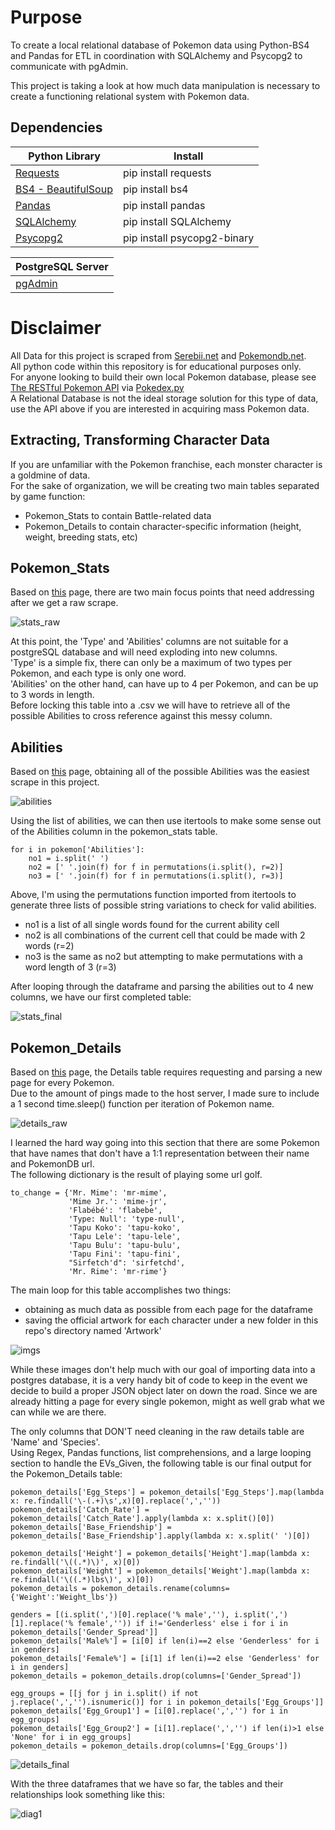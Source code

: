 # Purpose
To create a local relational database of Pokemon data using Python-BS4 and Pandas for ETL in coordination with SQLAlchemy and Psycopg2 to communicate with pgAdmin.</br>

This project is taking a look at how much data manipulation is necessary to create a functioning relational system with Pokemon data.</br>

## Dependencies
| Python Library | Install |
|------------|---------|
|[Requests](https://pypi.org/project/requests/)|pip install requests|
|[BS4 - BeautifulSoup](https://pypi.org/project/bs4/)|pip install bs4|
|[Pandas](https://pandas.pydata.org/)|pip install pandas|
|[SQLAlchemy](https://www.sqlalchemy.org/)|pip install SQLAlchemy|
|[Psycopg2](https://pypi.org/project/psycopg2/)|pip install psycopg2-binary|

|PostgreSQL Server|
|-----------------|
|[pgAdmin](https://www.pgadmin.org/)|

# Disclaimer
All Data for this project is scraped from [Serebii.net](https://www.serebii.net/) and [Pokemondb.net](https://pokemondb.net/).</br>
All python code within this repository is for educational purposes only.</br>
For anyone looking to build their own local Pokemon database, please see [The RESTful Pokemon API](https://pokeapi.co/) via [Pokedex.py](https://pypi.org/project/pokedex.py/)</br>
A Relational Database is not the ideal storage solution for this type of data, use the API above if you are interested in acquiring mass Pokemon data.</br>

## Extracting, Transforming Character Data
If you are unfamiliar with the Pokemon franchise, each monster character is a goldmine of data.</br>
For the sake of organization, we will be creating two main tables separated by game function:
* Pokemon_Stats to contain Battle-related data
* Pokemon_Details to contain character-specific information (height, weight, breeding stats, etc)

## Pokemon_Stats
Based on [this](https://www.serebii.net/pokemon/all.shtml) page, there are two main focus points that need addressing after we get a raw scrape.</br>

![stats_raw](https://user-images.githubusercontent.com/14188580/118673075-556fed80-b7be-11eb-8d55-6b4110fac5ad.PNG)

At this point, the 'Type' and 'Abilities' columns are not suitable for a postgreSQL database and will need exploding into new columns.</br>
'Type' is a simple fix, there can only be a maximum of two types per Pokemon, and each type is only one word.</br>
'Abilities' on the other hand, can have up to 4 per Pokemon, and can be up to 3 words in length.</br>
Before locking this table into a .csv we will have to retrieve all of the possible Abilities to cross reference against this messy column.</br>

## Abilities
Based on [this](https://pokemondb.net/ability) page, obtaining all of the possible Abilities was the easiest scrape in this project.</br>

![abilities](https://user-images.githubusercontent.com/14188580/118676935-71c15980-b7c1-11eb-963e-a0307eb8a185.PNG)

Using the list of abilities, we can then use itertools to make some sense out of the Abilities column in the pokemon_stats table.</br>
```
for i in pokemon['Abilities']:
    no1 = i.split(' ')
    no2 = [' '.join(f) for f in permutations(i.split(), r=2)]
    no3 = [' '.join(f) for f in permutations(i.split(), r=3)]
```
Above, I'm using the permutations function imported from itertools to generate three lists of possible string variations to check for valid abilities.</br>
* no1 is a list of all single words found for the current ability cell
* no2 is all combinations of the current cell that could be made with 2 words (r=2)
* no3 is the same as no2 but attempting to make permutations with a word length of 3 (r=3)

After looping through the dataframe and parsing the abilities out to 4 new columns, we have our first completed table:</br>

![stats_final](https://user-images.githubusercontent.com/14188580/118679937-f1502800-b7c3-11eb-8d5b-bae9750abc1c.PNG)

## Pokemon_Details
Based on [this](https://pokemondb.net/pokedex/national) page, the Details table requires requesting and parsing a new page for every Pokemon.</br>
Due to the amount of pings made to the host server, I made sure to include a 1 second time.sleep() function per iteration of Pokemon name.</br>

![details_raw](https://user-images.githubusercontent.com/14188580/118681840-856ebf00-b7c5-11eb-8584-b8a226e7ec93.PNG)

I learned the hard way going into this section that there are some Pokemon that have names that don't have a 1:1 representation between their name and PokemonDB url.
</br>
The following dictionary is the result of playing some url golf.</br>
```
to_change = {'Mr. Mime': 'mr-mime',
             'Mime Jr.': 'mime-jr',
             'Flabébé': 'flabebe',
             'Type: Null': 'type-null',
             'Tapu Koko': 'tapu-koko',
             'Tapu Lele': 'tapu-lele',
             'Tapu Bulu': 'tapu-bulu',
             'Tapu Fini': 'tapu-fini',
             "Sirfetch'd": 'sirfetchd',
             'Mr. Rime': 'mr-rime'}
```
The main loop for this table accomplishes two things:
* obtaining as much data as possible from each page for the dataframe
* saving the official artwork for each character under a new folder in this repo's directory named 'Artwork'

![imgs](https://user-images.githubusercontent.com/14188580/118687036-32e3d180-b7ca-11eb-8076-40dd0d350d8c.PNG)

While these images don't help much with our goal of importing data into a postgres database, it is a very handy bit of code to keep in the event we decide to build a proper JSON object later on down the road. Since we are already hitting a page for every single pokemon, might as well grab what we can while we are there.</br>

The only columns that DON'T need cleaning in the raw details table are 'Name' and 'Species'.</br>
Using Regex, Pandas functions, list comprehensions, and a large looping section to handle the EVs_Given, the following table is our final output for the Pokemon_Details table:</br>
```
pokemon_details['Egg_Steps'] = pokemon_details['Egg_Steps'].map(lambda x: re.findall('\-(.+)\s',x)[0].replace(',',''))
pokemon_details['Catch_Rate'] = pokemon_details['Catch_Rate'].apply(lambda x: x.split()[0])
pokemon_details['Base_Friendship'] = pokemon_details['Base_Friendship'].apply(lambda x: x.split(' ')[0])

pokemon_details['Height'] = pokemon_details['Height'].map(lambda x: re.findall('\((.*)\)', x)[0])
pokemon_details['Weight'] = pokemon_details['Weight'].map(lambda x: re.findall('\((.*)lbs\)', x)[0])
pokemon_details = pokemon_details.rename(columns={'Weight':'Weight_lbs'})

genders = [(i.split(',')[0].replace('% male',''), i.split(',')[1].replace('% female','')) if i!='Genderless' else i for i in pokemon_details['Gender_Spread']]
pokemon_details['Male%'] = [i[0] if len(i)==2 else 'Genderless' for i in genders]
pokemon_details['Female%'] = [i[1] if len(i)==2 else 'Genderless' for i in genders]
pokemon_details = pokemon_details.drop(columns=['Gender_Spread'])

egg_groups = [[j for j in i.split() if not j.replace(',','').isnumeric()] for i in pokemon_details['Egg_Groups']]
pokemon_details['Egg_Group1'] = [i[0].replace(',','') for i in egg_groups]
pokemon_details['Egg_Group2'] = [i[1].replace(',','') if len(i)>1 else 'None' for i in egg_groups]
pokemon_details = pokemon_details.drop(columns=['Egg_Groups'])

```

![details_final](https://user-images.githubusercontent.com/14188580/118691884-21e98f00-b7cf-11eb-96fa-af04068869f7.PNG)

With the three dataframes that we have so far, the tables and their relationships look something like this:</br>

![diag1](https://user-images.githubusercontent.com/14188580/118692665-e8fdea00-b7cf-11eb-8ebb-769ddd52273a.PNG)

